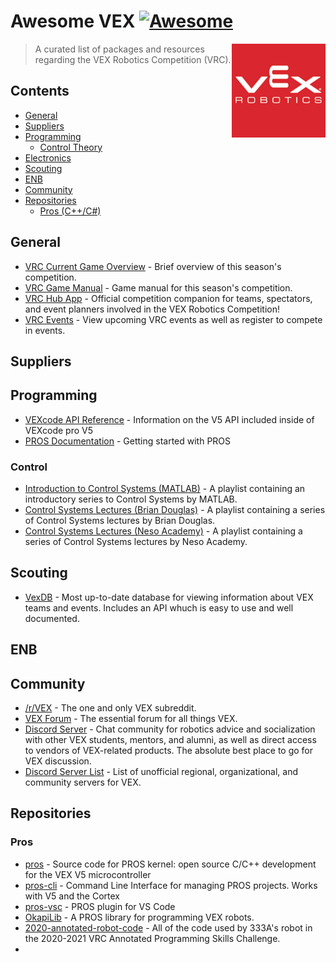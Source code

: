 # Awesome VEX [![Awesome](https://awesome.re/badge.svg)](https://awesome.re)

[<img src="media/vex.png" align="right" width="150">](https://www.vexrobotics.com/v5/competition)

> A curated list of packages and resources regarding the VEX Robotics Competition (VRC).

## Contents

- [General](#general)
- [Suppliers](#suppliers)
- [Programming](#programming)
  - [Control Theory](#control)
- [Electronics](#electronics)
- [Scouting](#scouting)
- [ENB](#ENB)
- [Community](#community)
- [Repositories](#repositories)
  - [Pros (C++/C#)](#pros)

## General

- [VRC Current Game Overview](https://www.vexrobotics.com/v5/competition/vrc-current-game) - Brief overview of this season's competition.
- [VRC Game Manual](https://content.vexrobotics.com/docs/21-22/tipping-point/GameManual-1.0.pdf) - Game manual for this season's competition.
- [VRC Hub App](https://www.vexrobotics.com/v5/competition/vrc-hub) - Official competition companion for teams, spectators, and event planners involved in the VEX Robotics Competition!
- [VRC Events](https://www.robotevents.com/robot-competitions/vex-robotics-competition) - View upcoming VRC events as well as register to compete in events.

## Suppliers

## Programming

- [VEXcode API Reference](https://api.vexcode.cloud/v5/html/) - Information on the V5 API included inside of VEXcode pro V5
- [PROS Documentation](https://pros.cs.purdue.edu/cortex/index.html) - Getting started with PROS

### Control

- [Introduction to Control Systems (MATLAB)](https://www.youtube.com/playlist?list=PLn8PRpmsu08q8CE0pbZ-cSrMm_WYJfVGd) - A playlist containing an introductory series to Control Systems by MATLAB.
- [Control Systems Lectures (Brian Douglas)](https://www.youtube.com/playlist?list=PLUMWjy5jgHK3j74Z5Tq6Tso1fSfVWZC8L) - A playlist containing a series of Control Systems lectures by Brian Douglas.
- [Control Systems Lectures (Neso Academy)](https://www.youtube.com/playlist?list=PLBlnK6fEyqRhqzJT87LsdQKYZBC93ezDo) - A playlist containing a series of Control Systems lectures by Neso Academy.


## Scouting

- [VexDB](https://vexdb.io/) - Most up-to-date database for viewing information about VEX teams and events. Includes an API whuch is easy to use and well documented.

## ENB

## Community

- [/r/VEX](https://www.reddit.com/r/vex/) - The one and only VEX subreddit.
- [VEX Forum](https://www.vexforum.com/) - The essential forum for all things VEX.
- [Discord Server](https://discord.gg/naFgzsvB) - Chat community for robotics advice and socialization with other VEX students, mentors, and alumni, as well as direct access to vendors of VEX-related products. The absolute best place to go for VEX discussion.
- [Discord Server List](https://docs.google.com/spreadsheets/d/1MqwE_L4Z0RDf1Sn-dsfFZ7jBVD8bMkqPHGrqrejq_o0/edit) - List of unofficial regional, organizational, and community servers for VEX.

## Repositories
### Pros
- [pros](https://github.com/purduesigbots/pros) - Source code for PROS kernel: open source C/C++ development for the VEX V5 microcontroller
- [pros-cli](https://github.com/purduesigbots/pros-cli) - Command Line Interface for managing PROS projects. Works with V5 and the Cortex
- [pros-vsc](https://github.com/purduesigbots/pros-vsc) - PROS plugin for VS Code
- [OkapiLib](https://github.com/OkapiLib/OkapiLib) - A PROS library for programming VEX robots.
- [2020-annotated-robot-code](https://github.com/the7dorks/2020-annotated-robot-code) - All of the code used by 333A's robot in the 2020-2021 VRC Annotated Programming Skills Challenge.
- 
